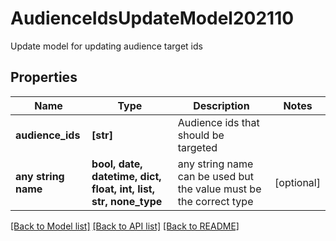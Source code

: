 # AudienceIdsUpdateModel202110

Update model for updating audience target ids

## Properties
Name | Type | Description | Notes
------------ | ------------- | ------------- | -------------
**audience_ids** | **[str]** | Audience ids that should be targeted | 
**any string name** | **bool, date, datetime, dict, float, int, list, str, none_type** | any string name can be used but the value must be the correct type | [optional]

[[Back to Model list]](../README.md#documentation-for-models) [[Back to API list]](../README.md#documentation-for-api-endpoints) [[Back to README]](../README.md)


